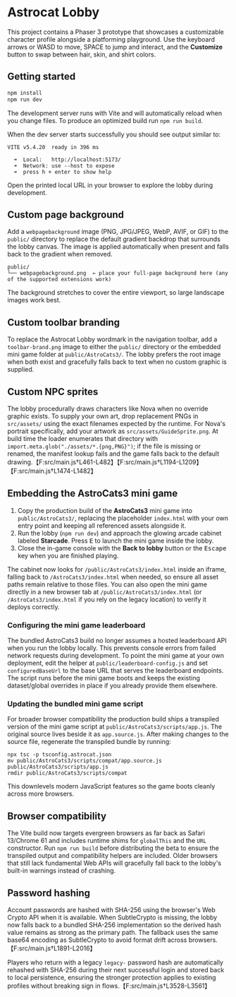 # Astrocat Lobby

This project contains a Phaser 3 prototype that showcases a customizable character profile alongside a platforming playground.  Use the keyboard arrows or WASD to move, SPACE to jump and interact, and the **Customize** button to swap between hair, skin, and shirt colors.

## Getting started

```bash
npm install
npm run dev
```

The development server runs with Vite and will automatically reload when you change files.  To produce an optimized build run `npm run build`.

When the dev server starts successfully you should see output similar to:

```
VITE v5.4.20  ready in 396 ms

  ➜  Local:   http://localhost:5173/
  ➜  Network: use --host to expose
  ➜  press h + enter to show help
```

Open the printed local URL in your browser to explore the lobby during development.

## Custom page background

Add a `webpagebackground` image (PNG, JPG/JPEG, WebP, AVIF, or GIF) to the `public/` directory to replace the default gradient backdrop that surrounds the lobby canvas. The image is applied automatically when present and falls back to the gradient when removed.

```
public/
└── webpagebackground.png  ← place your full-page background here (any of the supported extensions work)
```

The background stretches to cover the entire viewport, so large landscape images work best.

## Custom toolbar branding

To replace the Astrocat Lobby wordmark in the navigation toolbar, add a `toolbar-brand.png` image to either the `public/` directory or the embedded mini game folder at `public/AstroCats3/`. The lobby prefers the root image when both exist and gracefully falls back to text when no custom graphic is supplied.

## Custom NPC sprites

The lobby procedurally draws characters like Nova when no override graphic exists. To supply your own art, drop replacement PNGs in `src/assets/` using the exact filenames expected by the runtime. For Nova's portrait specifically, add your artwork as `src/assets/GuideSprite.png`. At build time the loader enumerates that directory with `import.meta.glob("./assets/*.{png,PNG}")`; if the file is missing or renamed, the manifest lookup fails and the game falls back to the default drawing.【F:src/main.js†L461-L482】【F:src/main.js†L1194-L1209】【F:src/main.js†L1474-L1482】

## Embedding the AstroCats3 mini game

1. Copy the production build of the **AstroCats3** mini game into `public/AstroCats3/`, replacing the placeholder `index.html` with your own entry point and keeping all referenced assets alongside it.
2. Run the lobby (`npm run dev`) and approach the glowing arcade cabinet labeled **Starcade**. Press <kbd>E</kbd> to launch the mini game inside the lobby.
3. Close the in-game console with the **Back to lobby** button or the <kbd>Escape</kbd> key when you are finished playing.

The cabinet now looks for `/public/AstroCats3/index.html` inside an iframe, falling back to `/AstroCats3/index.html` when needed, so ensure all asset paths remain relative to those files. You can also open the mini game directly in a new browser tab at `/public/AstroCats3/index.html` (or `/AstroCats3/index.html` if you rely on the legacy location) to verify it deploys correctly.

### Configuring the mini game leaderboard

The bundled AstroCats3 build no longer assumes a hosted leaderboard API when you run the lobby locally. This prevents console
errors from failed network requests during development. To point the mini game at your own deployment, edit the helper at
`public/leaderboard-config.js` and set `configuredBaseUrl` to the base URL that serves the leaderboard endpoints. The script runs
before the mini game boots and keeps the existing dataset/global overrides in place if you already provide them elsewhere.

### Updating the bundled mini game script

For broader browser compatibility the production build ships a transpiled version of the mini game script at
`public/AstroCats3/scripts/app.js`. The original source lives beside it as `app.source.js`. After making changes to the
source file, regenerate the transpiled bundle by running:

```
npx tsc -p tsconfig.astrocat.json
mv public/AstroCats3/scripts/compat/app.source.js public/AstroCats3/scripts/app.js
rmdir public/AstroCats3/scripts/compat
```

This downlevels modern JavaScript features so the game boots cleanly across more browsers.

## Browser compatibility

The Vite build now targets evergreen browsers as far back as Safari 13/Chrome 61 and includes runtime shims for `globalThis` and the `URL` constructor. Run `npm run build` before distributing the beta to ensure the transpiled output and compatibility helpers are included. Older browsers that still lack fundamental Web APIs will gracefully fall back to the lobby's built-in warnings instead of crashing.

## Password hashing

Account passwords are hashed with SHA-256 using the browser's Web Crypto API when it is available. When SubtleCrypto is missing, the lobby now falls back to a bundled SHA-256 implementation so the derived hash value remains as strong as the primary path. The fallback uses the same base64 encoding as SubtleCrypto to avoid format drift across browsers.【F:src/main.js†L1891-L2016】

Players who return with a legacy `legacy-` password hash are automatically rehashed with SHA-256 during their next successful login and stored back to local persistence, ensuring the stronger protection applies to existing profiles without breaking sign in flows.【F:src/main.js†L3528-L3561】
